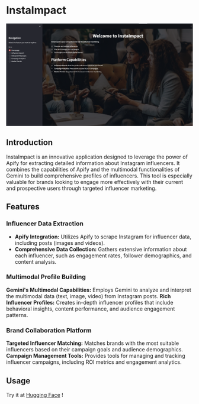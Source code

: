 # InstaImpact 
![InstaImpact](screenshot.png)
## Introduction
<p>InstaImpact is an innovative application designed to leverage the power of Apify for extracting detailed information about Instagram influencers. It combines the capabilities of Apify and the multimodal functionalities of Gemini to build comprehensive profiles of influencers. This tool is especially valuable for brands looking to engage more effectively with their current and prospective users through targeted influencer marketing.</p>

## Features
### Influencer Data Extraction
* <b>Apify Integration:</b> Utilizes Apify to scrape Instagram for influencer data, including posts (images and videos).
* <b>Comprehensive Data Collection:</b> Gathers extensive information about each influencer, such as engagement rates, follower demographics, and content analysis.
### Multimodal Profile Building
<b>Gemini's Multimodal Capabilities:</b> Employs Gemini to analyze and interpret the multimodal data (text, image, video) from Instagram posts.
<b>Rich Influencer Profiles:</b> Creates in-depth influencer profiles that include behavioral insights, content performance, and audience engagement patterns.
### Brand Collaboration Platform
<b>Targeted Influencer Matching:</b> Matches brands with the most suitable influencers based on their campaign goals and audience demographics.
<b>Campaign Management Tools:</b> Provides tools for managing and tracking influencer campaigns, including ROI metrics and engagement analytics.

## Usage
Try it at [Hugging Face](https://huggingface.co/spaces/LabLabImpact/InstaImpact) !  
